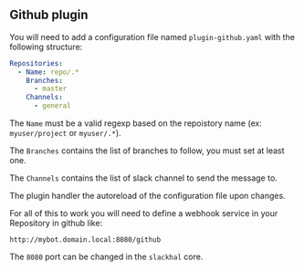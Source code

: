 ## Github plugin

You will need to add a configuration file named `plugin-github.yaml` with the following structure:

```yaml
Repositories:
  - Name: repo/.*
    Branches:
      - master
    Channels:
      - general
```

The `Name` must be a valid regexp based on the repoistory name (ex: `myuser/project` or `myuser/.*`).

The `Branches` contains the list of branches to follow, you must set at least one.

The `Channels` contains the list of slack channel to send the message to.

The plugin handler the autoreload of the configuration file upon changes.

For all of this to work you will need to define a webhook service in your Repository in github like:

```
http://mybot.domain.local:8080/github
```

The `8080` port can be changed in the `slackhal` core.
